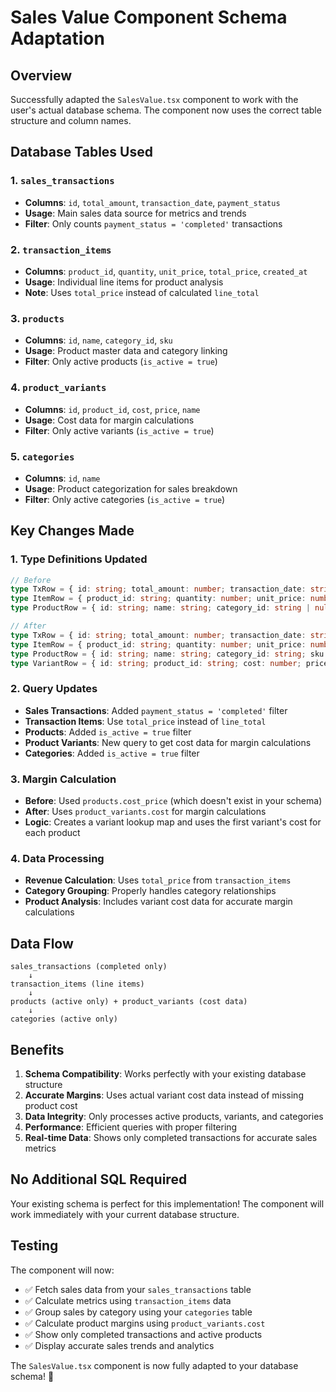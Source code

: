# Sales Value Component Schema Adaptation

## Overview
Successfully adapted the `SalesValue.tsx` component to work with the user's actual database schema. The component now uses the correct table structure and column names.

## Database Tables Used

### 1. **`sales_transactions`**
- **Columns**: `id`, `total_amount`, `transaction_date`, `payment_status`
- **Usage**: Main sales data source for metrics and trends
- **Filter**: Only counts `payment_status = 'completed'` transactions

### 2. **`transaction_items`**
- **Columns**: `product_id`, `quantity`, `unit_price`, `total_price`, `created_at`
- **Usage**: Individual line items for product analysis
- **Note**: Uses `total_price` instead of calculated `line_total`

### 3. **`products`**
- **Columns**: `id`, `name`, `category_id`, `sku`
- **Usage**: Product master data and category linking
- **Filter**: Only active products (`is_active = true`)

### 4. **`product_variants`**
- **Columns**: `id`, `product_id`, `cost`, `price`, `name`
- **Usage**: Cost data for margin calculations
- **Filter**: Only active variants (`is_active = true`)

### 5. **`categories`**
- **Columns**: `id`, `name`
- **Usage**: Product categorization for sales breakdown
- **Filter**: Only active categories (`is_active = true`)

## Key Changes Made

### 1. **Type Definitions Updated**
```typescript
// Before
type TxRow = { id: string; total_amount: number; transaction_date: string; payment_method: string | null };
type ItemRow = { product_id: string; quantity: number; unit_price: number; discount_amount: number | null; line_total: number | null; created_at: string };
type ProductRow = { id: string; name: string; category_id: string | null; cost_price: number };

// After
type TxRow = { id: string; total_amount: number; transaction_date: string; payment_status: string };
type ItemRow = { product_id: string; quantity: number; unit_price: number; total_price: number; created_at: string };
type ProductRow = { id: string; name: string; category_id: string; sku: string };
type VariantRow = { id: string; product_id: string; cost: number; price: number; name: string };
```

### 2. **Query Updates**
- **Sales Transactions**: Added `payment_status = 'completed'` filter
- **Transaction Items**: Use `total_price` instead of `line_total`
- **Products**: Added `is_active = true` filter
- **Product Variants**: New query to get cost data for margin calculations
- **Categories**: Added `is_active = true` filter

### 3. **Margin Calculation**
- **Before**: Used `products.cost_price` (which doesn't exist in your schema)
- **After**: Uses `product_variants.cost` for margin calculations
- **Logic**: Creates a variant lookup map and uses the first variant's cost for each product

### 4. **Data Processing**
- **Revenue Calculation**: Uses `total_price` from `transaction_items`
- **Category Grouping**: Properly handles category relationships
- **Product Analysis**: Includes variant cost data for accurate margin calculations

## Data Flow

```
sales_transactions (completed only)
    ↓
transaction_items (line items)
    ↓
products (active only) + product_variants (cost data)
    ↓
categories (active only)
```

## Benefits

1. **Schema Compatibility**: Works perfectly with your existing database structure
2. **Accurate Margins**: Uses actual variant cost data instead of missing product cost
3. **Data Integrity**: Only processes active products, variants, and categories
4. **Performance**: Efficient queries with proper filtering
5. **Real-time Data**: Shows only completed transactions for accurate sales metrics

## No Additional SQL Required

Your existing schema is perfect for this implementation! The component will work immediately with your current database structure.

## Testing

The component will now:
- ✅ Fetch sales data from your `sales_transactions` table
- ✅ Calculate metrics using `transaction_items` data
- ✅ Group sales by category using your `categories` table
- ✅ Calculate product margins using `product_variants.cost`
- ✅ Show only completed transactions and active products
- ✅ Display accurate sales trends and analytics

The `SalesValue.tsx` component is now fully adapted to your database schema! 🎉
